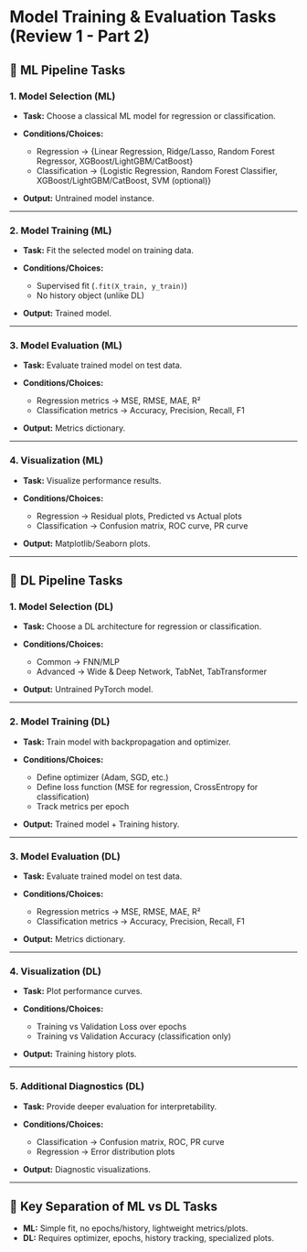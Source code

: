 # Model Training & Evaluation Tasks (Review 1 - Part 2)

## 🔹 ML Pipeline Tasks

### 1. Model Selection (ML)

* **Task:** Choose a classical ML model for regression or classification.
* **Conditions/Choices:**

  * Regression → {Linear Regression, Ridge/Lasso, Random Forest Regressor, XGBoost/LightGBM/CatBoost}
  * Classification → {Logistic Regression, Random Forest Classifier, XGBoost/LightGBM/CatBoost, SVM (optional)}
* **Output:** Untrained model instance.

---

### 2. Model Training (ML)

* **Task:** Fit the selected model on training data.
* **Conditions/Choices:**

  * Supervised fit (`.fit(X_train, y_train)`)
  * No history object (unlike DL)
* **Output:** Trained model.

---

### 3. Model Evaluation (ML)

* **Task:** Evaluate trained model on test data.
* **Conditions/Choices:**

  * Regression metrics → MSE, RMSE, MAE, R²
  * Classification metrics → Accuracy, Precision, Recall, F1
* **Output:** Metrics dictionary.

---

### 4. Visualization (ML)

* **Task:** Visualize performance results.
* **Conditions/Choices:**

  * Regression → Residual plots, Predicted vs Actual plots
  * Classification → Confusion matrix, ROC curve, PR curve
* **Output:** Matplotlib/Seaborn plots.

---

## 🔹 DL Pipeline Tasks

### 1. Model Selection (DL)

* **Task:** Choose a DL architecture for regression or classification.
* **Conditions/Choices:**

  * Common → FNN/MLP
  * Advanced → Wide & Deep Network, TabNet, TabTransformer
* **Output:** Untrained PyTorch model.

---

### 2. Model Training (DL)

* **Task:** Train model with backpropagation and optimizer.
* **Conditions/Choices:**

  * Define optimizer (Adam, SGD, etc.)
  * Define loss function (MSE for regression, CrossEntropy for classification)
  * Track metrics per epoch
* **Output:** Trained model + Training history.

---

### 3. Model Evaluation (DL)

* **Task:** Evaluate trained model on test data.
* **Conditions/Choices:**

  * Regression metrics → MSE, RMSE, MAE, R²
  * Classification metrics → Accuracy, Precision, Recall, F1
* **Output:** Metrics dictionary.

---

### 4. Visualization (DL)

* **Task:** Plot performance curves.
* **Conditions/Choices:**

  * Training vs Validation Loss over epochs
  * Training vs Validation Accuracy (classification only)
* **Output:** Training history plots.

---

### 5. Additional Diagnostics (DL)

* **Task:** Provide deeper evaluation for interpretability.
* **Conditions/Choices:**

  * Classification → Confusion matrix, ROC, PR curve
  * Regression → Error distribution plots
* **Output:** Diagnostic visualizations.

---

## 🔹 Key Separation of ML vs DL Tasks

* **ML:** Simple fit, no epochs/history, lightweight metrics/plots.
* **DL:** Requires optimizer, epochs, history tracking, specialized plots.
